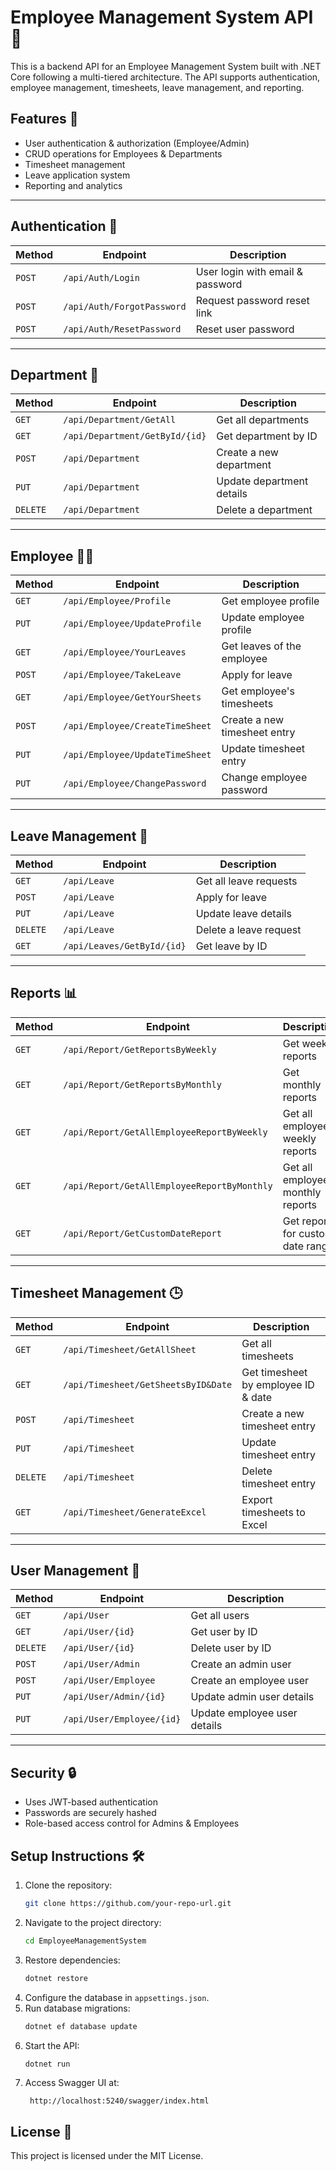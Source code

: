 # Employee Management System API 🚀

This is a backend API for an Employee Management System built with .NET Core following a multi-tiered architecture. The API supports authentication, employee management, timesheets, leave management, and reporting.

## Features 🎯
- User authentication & authorization (Employee/Admin)
- CRUD operations for Employees & Departments
- Timesheet management
- Leave application system
- Reporting and analytics

---

## Authentication 🔑
| Method | Endpoint | Description |
|--------|---------|-------------|
| `POST` | `/api/Auth/Login` | User login with email & password |
| `POST` | `/api/Auth/ForgotPassword` | Request password reset link |
| `POST` | `/api/Auth/ResetPassword` | Reset user password |

---

## Department 📁
| Method | Endpoint | Description |
|--------|---------|-------------|
| `GET` | `/api/Department/GetAll` | Get all departments |
| `GET` | `/api/Department/GetById/{id}` | Get department by ID |
| `POST` | `/api/Department` | Create a new department |
| `PUT` | `/api/Department` | Update department details |
| `DELETE` | `/api/Department` | Delete a department |

---

## Employee 👨‍💼
| Method | Endpoint | Description |
|--------|---------|-------------|
| `GET` | `/api/Employee/Profile` | Get employee profile |
| `PUT` | `/api/Employee/UpdateProfile` | Update employee profile |
| `GET` | `/api/Employee/YourLeaves` | Get leaves of the employee |
| `POST` | `/api/Employee/TakeLeave` | Apply for leave |
| `GET` | `/api/Employee/GetYourSheets` | Get employee's timesheets |
| `POST` | `/api/Employee/CreateTimeSheet` | Create a new timesheet entry |
| `PUT` | `/api/Employee/UpdateTimeSheet` | Update timesheet entry |
| `PUT` | `/api/Employee/ChangePassword` | Change employee password |

---

## Leave Management 📆
| Method | Endpoint | Description |
|--------|---------|-------------|
| `GET` | `/api/Leave` | Get all leave requests |
| `POST` | `/api/Leave` | Apply for leave |
| `PUT` | `/api/Leave` | Update leave details |
| `DELETE` | `/api/Leave` | Delete a leave request |
| `GET` | `/api/Leaves/GetById/{id}` | Get leave by ID |

---

## Reports 📊
| Method | Endpoint | Description |
|--------|---------|-------------|
| `GET` | `/api/Report/GetReportsByWeekly` | Get weekly reports |
| `GET` | `/api/Report/GetReportsByMonthly` | Get monthly reports |
| `GET` | `/api/Report/GetAllEmployeeReportByWeekly` | Get all employees' weekly reports |
| `GET` | `/api/Report/GetAllEmployeeReportByMonthly` | Get all employees' monthly reports |
| `GET` | `/api/Report/GetCustomDateReport` | Get reports for custom date range |

---

## Timesheet Management 🕒
| Method | Endpoint | Description |
|--------|---------|-------------|
| `GET` | `/api/Timesheet/GetAllSheet` | Get all timesheets |
| `GET` | `/api/Timesheet/GetSheetsByID&Date` | Get timesheet by employee ID & date |
| `POST` | `/api/Timesheet` | Create a new timesheet entry |
| `PUT` | `/api/Timesheet` | Update timesheet entry |
| `DELETE` | `/api/Timesheet` | Delete timesheet entry |
| `GET` | `/api/Timesheet/GenerateExcel` | Export timesheets to Excel |

---

## User Management 👥
| Method | Endpoint | Description |
|--------|---------|-------------|
| `GET` | `/api/User` | Get all users |
| `GET` | `/api/User/{id}` | Get user by ID |
| `DELETE` | `/api/User/{id}` | Delete user by ID |
| `POST` | `/api/User/Admin` | Create an admin user |
| `POST` | `/api/User/Employee` | Create an employee user |
| `PUT` | `/api/User/Admin/{id}` | Update admin user details |
| `PUT` | `/api/User/Employee/{id}` | Update employee user details |

---

## Security 🔒
- Uses JWT-based authentication
- Passwords are securely hashed
- Role-based access control for Admins & Employees

## Setup Instructions 🛠️
1. Clone the repository:  
   ```sh
   git clone https://github.com/your-repo-url.git
   ```
2. Navigate to the project directory:  
   ```sh
   cd EmployeeManagementSystem
   ```
3. Restore dependencies:  
   ```sh
   dotnet restore
   ```
4. Configure the database in `appsettings.json`.
5. Run database migrations:  
   ```sh
   dotnet ef database update
   ```
6. Start the API:  
   ```sh
   dotnet run
   ```
7. Access Swagger UI at:  
   ```
    http://localhost:5240/swagger/index.html
   ```

## License 📜
This project is licensed under the MIT License.
